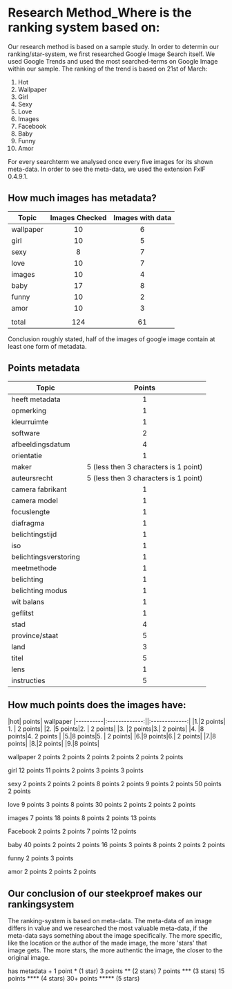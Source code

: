 # Research Method_Where is the ranking system based on:

Our research method is based on a sample study. In order to determin our ranking/star-system, we first researched Google Image Search itself. We used Google Trends and used the most searched-terms on Google Image within our sample. The ranking of the trend is based on 21st of March:

1.	Hot
2.	Wallpaper
3.	Girl
4.	Sexy
5.	Love
6.	Images
7.	Facebook
8.	Baby
9.	Funny
10.	Amor

For every searchterm we analysed once every five images for its shown meta-data. In order to see the meta-data, we used the extension FxIF 0.4.9.1.

## How much images has metadata?
|Topic     |Images Checked |Images with data |
|----------|:-------------:|:----------------:|
| wallpaper|  10 | 6 |
| girl |    10   |   5 |
| sexy | 8 |    7 |
| love | 10 | 7
| images | 10 | 4 |
| baby | 17 | 8 |
| funny | 10 | 2 |
| amor | 10 | 3 |
||||
| total | 124 | 61 |

Conclusion roughly stated, half of the images of google image contain at least one form of metadata.


## Points metadata
|Topic     |Points|
|----------|:-------------:|
|heeft metadata	 |    1 |
| opmerking		  |       1 |
| kleurruimte		|       1 |
| software		  |       2 |
| afbeeldingsdatum	|   4 |
| orientatie		|       1|
|maker			        |   5 (less then 3 characters is 1 point)
| auteursrecht		    | 5 (less then 3 characters is 1 point)
|camera fabrikant	  | 1|
|camera model		|     1|
|focuslengte		  |     1|
|diafragma		    |     1|
|belichtingstijd		|   1|
|iso			      |       1|
|belichtingsverstoring | 1 |
| meetmethode		  |     1 |
| belichting		  |     1 |
| belichting modus	 |  1 |
| wit balans		|       1 |
| geflitst			 |      1 |
|stad			      |     4 |
|province/staat		 |  5|
|land			      |     3 |
|titel			     |      5|
|lens			    |       1 |
|instructies		   |    5|

## How much points does the images have:
|hot| points| wallpaper
|----------|:-------------:||:-------------:|
|1.|2 points| 1. | 2 points|
|2. |5 points|2. | 2 points|
|3. |2 points|3.| 2 points|
|4. |8 points|4. 2 points |
|5.|8 points|5. | 2 points|
|6.|9 points|6.| 2 points|
|7.|8 points|
|8.|2 points|
|9.|8 points|

wallpaper
2 points
2 points
2 points
2 points
2 points
2 points

girl
12 points
11 points
2 points
3 points
3 points

sexy
2 points
2 points
2 points
8 points
2 points
9 points
2 points
50 points
2 points

love
9 points
3 points
8 points
30 points
2 points
2 points
2 points

images
7 points
18 points
8 points
2 points
13 points

Facebook
2 points
2 points
7 points
12 points

baby
40 points
2 points
2 points
16 points
3 points
8 points
2 points
2 points

funny
2 points
3 points

amor
2 points
2 points
2 points

## Our conclusion of our steekproef makes our rankingsystem
The ranking-system is based on meta-data. The meta-data of an image differs in value and we researched the most valuable meta-data, if the meta-data says something about the image specifically. The more specific, like the location or the author of the made image, the more 'stars' that image gets. The more stars, the more authentic the image, the closer to the original image.

has metadata + 1 point 	*	(1 star)
3 points			**	(2 stars)
7 points 			***	(3 stars)
15 points			****	(4 stars)
30+ points			*****	(5 stars)
